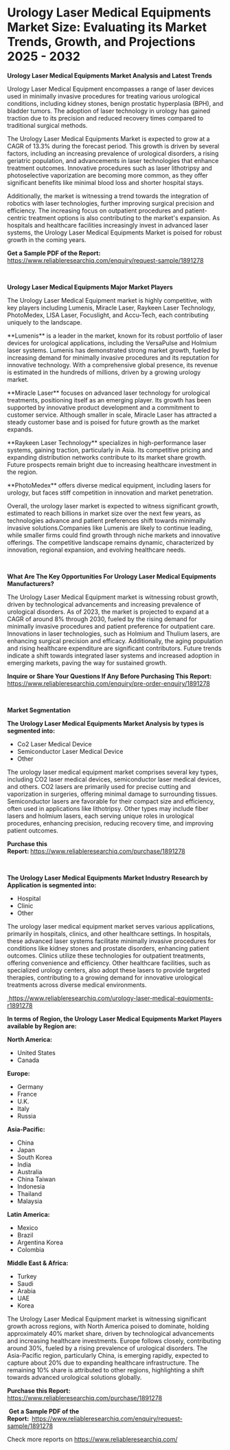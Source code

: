 <p><h1>Urology Laser Medical Equipments Market Size: Evaluating its Market Trends, Growth, and Projections 2025 - 2032</h1></p><p><strong>Urology Laser Medical Equipments Market Analysis and Latest Trends</strong></p>
<p><p>Urology Laser Medical Equipment encompasses a range of laser devices used in minimally invasive procedures for treating various urological conditions, including kidney stones, benign prostatic hyperplasia (BPH), and bladder tumors. The adoption of laser technology in urology has gained traction due to its precision and reduced recovery times compared to traditional surgical methods.</p><p>The Urology Laser Medical Equipments Market is expected to grow at a CAGR of 13.3% during the forecast period. This growth is driven by several factors, including an increasing prevalence of urological disorders, a rising geriatric population, and advancements in laser technologies that enhance treatment outcomes. Innovative procedures such as laser lithotripsy and photoselective vaporization are becoming more common, as they offer significant benefits like minimal blood loss and shorter hospital stays.</p><p>Additionally, the market is witnessing a trend towards the integration of robotics with laser technologies, further improving surgical precision and efficiency. The increasing focus on outpatient procedures and patient-centric treatment options is also contributing to the market's expansion. As hospitals and healthcare facilities increasingly invest in advanced laser systems, the Urology Laser Medical Equipments Market is poised for robust growth in the coming years.</p></p>
<p><strong>Get a Sample PDF of the Report:&nbsp;</strong> <a href="https://www.reliableresearchiq.com/enquiry/request-sample/1891278?utm_campaign=2752&utm_medium=2&utm_source=Github&utm_content=ia&utm_term=28032025&utm_id=urology-laser-medical-equipments">https://www.reliableresearchiq.com/enquiry/request-sample/1891278</a></p>
<p>&nbsp;</p>
<p><strong>Urology Laser Medical Equipments Major Market Players</strong></p>
<p><p>The Urology Laser Medical Equipment market is highly competitive, with key players including Lumenis, Miracle Laser, Raykeen Laser Technology, PhotoMedex, LISA Laser, Focuslight, and Accu-Tech, each contributing uniquely to the landscape.</p><p>**Lumenis** is a leader in the market, known for its robust portfolio of laser devices for urological applications, including the VersaPulse and Holmium laser systems. Lumenis has demonstrated strong market growth, fueled by increasing demand for minimally invasive procedures and its reputation for innovative technology. With a comprehensive global presence, its revenue is estimated in the hundreds of millions, driven by a growing urology market.</p><p>**Miracle Laser** focuses on advanced laser technology for urological treatments, positioning itself as an emerging player. Its growth has been supported by innovative product development and a commitment to customer service. Although smaller in scale, Miracle Laser has attracted a steady customer base and is poised for future growth as the market expands.</p><p>**Raykeen Laser Technology** specializes in high-performance laser systems, gaining traction, particularly in Asia. Its competitive pricing and expanding distribution networks contribute to its market share growth. Future prospects remain bright due to increasing healthcare investment in the region.</p><p>**PhotoMedex** offers diverse medical equipment, including lasers for urology, but faces stiff competition in innovation and market penetration. </p><p>Overall, the urology laser market is expected to witness significant growth, estimated to reach billions in market size over the next few years, as technologies advance and patient preferences shift towards minimally invasive solutions.Companies like Lumenis are likely to continue leading, while smaller firms could find growth through niche markets and innovative offerings. The competitive landscape remains dynamic, characterized by innovation, regional expansion, and evolving healthcare needs.</p></p>
<p>&nbsp;</p>
<p><strong>What Are The Key Opportunities For Urology Laser Medical Equipments Manufacturers?</strong></p>
<p><p>The Urology Laser Medical Equipment market is witnessing robust growth, driven by technological advancements and increasing prevalence of urological disorders. As of 2023, the market is projected to expand at a CAGR of around 8% through 2030, fueled by the rising demand for minimally invasive procedures and patient preference for outpatient care. Innovations in laser technologies, such as Holmium and Thulium lasers, are enhancing surgical precision and efficacy. Additionally, the aging population and rising healthcare expenditure are significant contributors. Future trends indicate a shift towards integrated laser systems and increased adoption in emerging markets, paving the way for sustained growth.</p></p>
<p><strong>Inquire or Share Your Questions If Any Before Purchasing This Report:</strong> <a href="https://www.reliableresearchiq.com/enquiry/pre-order-enquiry/1891278?utm_campaign=2752&utm_medium=2&utm_source=Github&utm_content=ia&utm_term=28032025&utm_id=urology-laser-medical-equipments">https://www.reliableresearchiq.com/enquiry/pre-order-enquiry/1891278</a></p>
<p>&nbsp;</p>
<p><strong>Market Segmentation</strong></p>
<p><strong>The Urology Laser Medical Equipments Market Analysis by types is segmented into:</strong></p>
<p><ul><li>Co2 Laser Medical Device</li><li>Semiconductor Laser Medical Device</li><li>Other</li></ul></p>
<p><p>The urology laser medical equipment market comprises several key types, including CO2 laser medical devices, semiconductor laser medical devices, and others. CO2 lasers are primarily used for precise cutting and vaporization in surgeries, offering minimal damage to surrounding tissues. Semiconductor lasers are favorable for their compact size and efficiency, often used in applications like lithotripsy. Other types may include fiber lasers and holmium lasers, each serving unique roles in urological procedures, enhancing precision, reducing recovery time, and improving patient outcomes.</p></p>
<p><strong>Purchase this Report:&nbsp;</strong><a href="https://www.reliableresearchiq.com/purchase/1891278?utm_campaign=2752&utm_medium=2&utm_source=Github&utm_content=ia&utm_term=28032025&utm_id=urology-laser-medical-equipments">https://www.reliableresearchiq.com/purchase/1891278</a></p>
<p>&nbsp;</p>
<p><strong>The Urology Laser Medical Equipments Market Industry Research by Application is segmented into:</strong></p>
<p><ul><li>Hospital</li><li>Clinic</li><li>Other</li></ul></p>
<p><p>The urology laser medical equipment market serves various applications, primarily in hospitals, clinics, and other healthcare settings. In hospitals, these advanced laser systems facilitate minimally invasive procedures for conditions like kidney stones and prostate disorders, enhancing patient outcomes. Clinics utilize these technologies for outpatient treatments, offering convenience and efficiency. Other healthcare facilities, such as specialized urology centers, also adopt these lasers to provide targeted therapies, contributing to a growing demand for innovative urological treatments across diverse medical environments.</p></p>
<p><a href="https://www.reliableresearchiq.com/urology-laser-medical-equipments-r1891278?utm_campaign=2752&utm_medium=2&utm_source=Github&utm_content=ia&utm_term=28032025&utm_id=urology-laser-medical-equipments">&nbsp;https://www.reliableresearchiq.com/urology-laser-medical-equipments-r1891278</a></p>
<p><strong>In terms of Region, the Urology Laser Medical Equipments Market Players available by Region are:</strong></p>
<p>
    <p> <strong> North America: </strong>
        <ul>
            <li>United States</li>
            <li>Canada</li>
        </ul>
        </p> 
    <p> <strong> Europe: </strong>
        <ul>
            <li>Germany</li>
            <li>France</li>
            <li>U.K.</li>
            <li>Italy</li>
            <li>Russia</li>
        </ul>
        </p> 
    <p> <strong> Asia-Pacific: </strong>
        <ul>
            <li>China</li>
            <li>Japan</li>
            <li>South Korea</li>
            <li>India</li>
            <li>Australia</li>
            <li>China Taiwan</li>
            <li>Indonesia</li>
            <li>Thailand</li>
            <li>Malaysia</li>
        </ul>
        </p> 
    <p> <strong> Latin America: </strong>
        <ul>
            <li>Mexico</li>
            <li>Brazil</li>
            <li>Argentina Korea</li>
            <li>Colombia</li>
        </ul>
        </p> 
    <p> <strong> Middle East & Africa: </strong>
        <ul>
            <li>Turkey</li>
            <li>Saudi</li>
            <li>Arabia</li>
            <li>UAE</li>
            <li>Korea</li>
        </ul>
    </p>
    </p>
<p><p>The Urology Laser Medical Equipment market is witnessing significant growth across regions, with North America poised to dominate, holding approximately 40% market share, driven by technological advancements and increasing healthcare investments. Europe follows closely, contributing around 30%, fueled by a rising prevalence of urological disorders. The Asia-Pacific region, particularly China, is emerging rapidly, expected to capture about 20% due to expanding healthcare infrastructure. The remaining 10% share is attributed to other regions, highlighting a shift towards advanced urological solutions globally.</p></p>
<p><strong>Purchase this Report: </strong><a href="https://www.reliableresearchiq.com/purchase/1891278?utm_campaign=2752&utm_medium=2&utm_source=Github&utm_content=ia&utm_term=28032025&utm_id=urology-laser-medical-equipments">https://www.reliableresearchiq.com/purchase/1891278</a></p>
<p>&nbsp;<strong>Get a Sample PDF of the Report:&nbsp;&nbsp;</strong><a href="https://www.reliableresearchiq.com/enquiry/request-sample/1891278?utm_campaign=2752&utm_medium=2&utm_source=Github&utm_content=ia&utm_term=28032025&utm_id=urology-laser-medical-equipments">https://www.reliableresearchiq.com/enquiry/request-sample/1891278</a></p>
<p><strong></strong></p>
<p>Check more reports on <a href="https://www.reliableresearchiq.com/?utm_campaign=2752&utm_medium=2&utm_source=Github&utm_content=ia&utm_term=28032025&utm_id=urology-laser-medical-equipments">https://www.reliableresearchiq.com/</a></p>